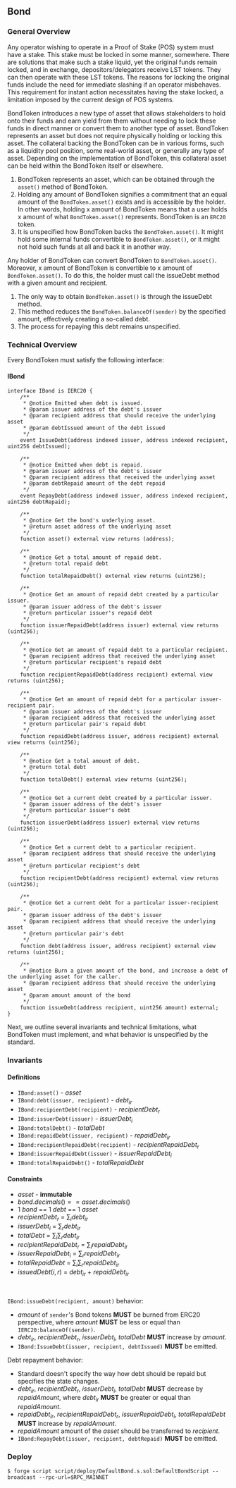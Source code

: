 ## Bond

### General Overview

Any operator wishing to operate in a Proof of Stake (POS) system must have a stake. This stake must be locked in some manner, somewhere. There are solutions that make such a stake liquid, yet the original funds remain locked, and in exchange, depositors/delegators receive LST tokens. They can then operate with these LST tokens. The reasons for locking the original funds include the need for immediate slashing if an operator misbehaves. This requirement for instant action necessitates having the stake locked, a limitation imposed by the current design of POS systems.

BondToken introduces a new type of asset that allows stakeholders to hold onto their funds and earn yield from them without needing to lock these funds in direct manner or convert them to another type of asset. BondToken represents an asset but does not require physically holding or locking this asset. The collateral backing the BondToken can be in various forms, such as a liquidity pool position, some real-world asset, or generally any type of asset. Depending on the implementation of BondToken, this collateral asset can be held within the BondToken itself or elsewhere.

1. BondToken represents an asset, which can be obtained through the `asset()` method of BondToken.
2. Holding any amount of BondToken signifies a commitment that an equal amount of the `BondToken.asset()` exists and is accessible by the holder. In other words, holding x amount of BondToken means that a user holds x amount of what `BondToken.asset()` represents. BondToken is an `ERC20` token.
3. It is unspecified how BondToken backs the `BondToken.asset()`. It might hold some internal funds convertible to `BondToken.asset()`, or it might not hold such funds at all and back it in another way.

Any holder of BondToken can convert BondToken to `BondToken.asset()`. Moreover, x amount of BondToken is convertible to x amount of `BondToken.asset()`. To do this, the holder must call the issueDebt method with a given amount and recipient.

1. The only way to obtain `BondToken.asset()` is through the issueDebt method.
2. This method reduces the `BondToken.balanceOf(sender)` by the specified amount, effectively creating a so-called debt.
3. The process for repaying this debt remains unspecified.

### Technical Overview

Every BondToken must satisfy the following interface:

#### IBond

```solidity
interface IBond is IERC20 {
    /**
     * @notice Emitted when debt is issued.
     * @param issuer address of the debt's issuer
     * @param recipient address that should receive the underlying asset
     * @param debtIssued amount of the debt issued
     */
    event IssueDebt(address indexed issuer, address indexed recipient, uint256 debtIssued);

    /**
     * @notice Emitted when debt is repaid.
     * @param issuer address of the debt's issuer
     * @param recipient address that received the underlying asset
     * @param debtRepaid amount of the debt repaid
     */
    event RepayDebt(address indexed issuer, address indexed recipient, uint256 debtRepaid);

    /**
     * @notice Get the bond's underlying asset.
     * @return asset address of the underlying asset
     */
    function asset() external view returns (address);

    /**
     * @notice Get a total amount of repaid debt.
     * @return total repaid debt
     */
    function totalRepaidDebt() external view returns (uint256);

    /**
     * @notice Get an amount of repaid debt created by a particular issuer.
     * @param issuer address of the debt's issuer
     * @return particular issuer's repaid debt
     */
    function issuerRepaidDebt(address issuer) external view returns (uint256);

    /**
     * @notice Get an amount of repaid debt to a particular recipient.
     * @param recipient address that received the underlying asset
     * @return particular recipient's repaid debt
     */
    function recipientRepaidDebt(address recipient) external view returns (uint256);

    /**
     * @notice Get an amount of repaid debt for a particular issuer-recipient pair.
     * @param issuer address of the debt's issuer
     * @param recipient address that received the underlying asset
     * @return particular pair's repaid debt
     */
    function repaidDebt(address issuer, address recipient) external view returns (uint256);

    /**
     * @notice Get a total amount of debt.
     * @return total debt
     */
    function totalDebt() external view returns (uint256);

    /**
     * @notice Get a current debt created by a particular issuer.
     * @param issuer address of the debt's issuer
     * @return particular issuer's debt
     */
    function issuerDebt(address issuer) external view returns (uint256);

    /**
     * @notice Get a current debt to a particular recipient.
     * @param recipient address that should receive the underlying asset
     * @return particular recipient's debt
     */
    function recipientDebt(address recipient) external view returns (uint256);

    /**
     * @notice Get a current debt for a particular issuer-recipient pair.
     * @param issuer address of the debt's issuer
     * @param recipient address that should receive the underlying asset
     * @return particular pair's debt
     */
    function debt(address issuer, address recipient) external view returns (uint256);

    /**
     * @notice Burn a given amount of the bond, and increase a debt of the underlying asset for the caller.
     * @param recipient address that should receive the underlying asset
     * @param amount amount of the bond
     */
    function issueDebt(address recipient, uint256 amount) external;
}
```

Next, we outline several invariants and technical limitations, what BondToken must implement, and what behavior is unspecified by the standard.

### Invariants

#### Definitions

- `IBond:asset()` - $asset$
- `IBond:debt(issuer, recipient)` - $debt_{ir}$
- `IBond:recipientDebt(recipient)` - $recipientDebt_{r}$
- `IBond:issuerDebt(issuer)` - $issuerDebt_{i}$
- `IBond:totalDebt()` - $totalDebt$
- `IBond:repaidDebt(issuer, recipient)` - $repaidDebt_{ir}$
- `IBond:recipientRepaidDebt(recipient)` - $recipientRepaidDebt_{r}$
- `IBond:issuerRepaidDebt(issuer)` - $issuerRepaidDebt_{i}$
- `IBond:totalRepaidDebt()` - $totalRepaidDebt$

#### Constraints

- $asset$ - **immutable**
- $bond.decimals() == asset.decimals()$
- $1$ $bond$ == $1$ $debt$ == $1$ $asset$
- $recipientDebt_{r}$ = $\sum_{i} debt_{ir}$
- $issuerDebt_{i}$ = $\sum_{r} debt_{ir}$
- $totalDebt$ = $\sum_{i}\sum_{r} debt_{ir}$
- $recipientRepaidDebt_{r}$ = $\sum_{i} repaidDebt_{ir}$
- $issuerRepaidDebt_{i}$ = $\sum_{r} repaidDebt_{ir}$
- $totalRepaidDebt$ = $\sum_{i}\sum_{r} repaidDebt_{ir}$
- $issuedDebt(i, r)$ = $debt_{ir}$ + $repaidDebt_{ir}$

<br/>

`IBond:issueDebt(recipient, amount)` behavior:

- $amount$ of `sender`'s Bond tokens **MUST** be burned from ERC20 perspective, where $amount$ **MUST** be less or equal than `IERC20:balanceOf(sender)`.
- $debt_{ir}$, $recipientDebt_{r}$, $issuerDebt_{i}$, $totalDebt$ **MUST** increase by $amount$.
- `IBond:IssueDebt(issuer, recipient, debtIssued)` **MUST** be emitted.

Debt repayment behavior:

- Standard doesn't specify the way how debt should be repaid but specifies the state changes.
- $debt_{ir}$, $recipientDebt_{r}$, $issuerDebt_{i}$, $totalDebt$ **MUST** decrease by $repaidAmount$, where $debt_{ir}$ **MUST** be greater or equal than $repaidAmount$.
- $repaidDebt_{ir}$, $recipientRepaidDebt_{r}$, $issuerRepaidDebt_{i}$, $totalRepaidDebt$ **MUST** increase by $repaidAmount$.
- $repaidAmount$ amount of the $asset$ should be transferred to $recipient$.
- `IBond:RepayDebt(issuer, recipient, debtRepaid)` **MUST** be emitted.

### Deploy

```shell
$ forge script script/deploy/DefaultBond.s.sol:DefaultBondScript --broadcast --rpc-url=$RPC_MAINNET
```
